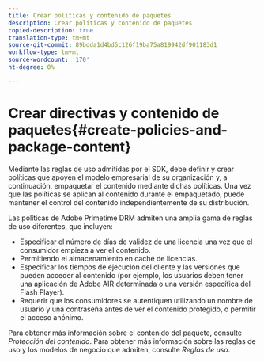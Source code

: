 ```yaml
---
title: Crear políticas y contenido de paquetes
description: Crear políticas y contenido de paquetes
copied-description: true
translation-type: tm+mt
source-git-commit: 89bdda1d4bd5c126f19ba75a819942df901183d1
workflow-type: tm+mt
source-wordcount: '170'
ht-degree: 0%

---
```



# Crear directivas y contenido de paquetes{#create-policies-and-package-content}

Mediante las reglas de uso admitidas por el SDK, debe definir y crear políticas que apoyen el modelo empresarial de su organización y, a continuación, empaquetar el contenido mediante dichas políticas. Una vez que las políticas se aplican al contenido durante el empaquetado, puede mantener el control del contenido independientemente de su distribución.

Las políticas de Adobe Primetime DRM admiten una amplia gama de reglas de uso diferentes, que incluyen:

* Especificar el número de días de validez de una licencia una vez que el consumidor empieza a ver el contenido.
* Permitiendo el almacenamiento en caché de licencias.
* Especificar los tiempos de ejecución del cliente y las versiones que pueden acceder al contenido (por ejemplo, los usuarios deben tener una aplicación de Adobe AIR determinada o una versión específica del Flash Player).
* Requerir que los consumidores se autentiquen utilizando un nombre de usuario y una contraseña antes de ver el contenido protegido, o permitir el acceso anónimo.

Para obtener más información sobre el contenido del paquete, consulte *Protección del contenido*. Para obtener más información sobre las reglas de uso y los modelos de negocio que admiten, consulte *Reglas de uso*.
